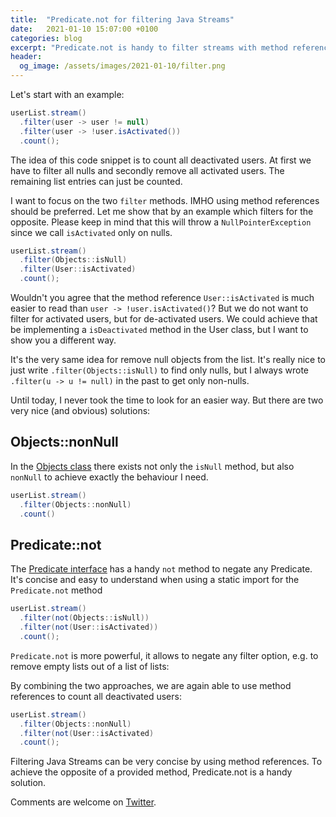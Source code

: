 ```yaml
---
title:  "Predicate.not for filtering Java Streams"
date:   2021-01-10 15:07:00 +0100
categories: blog
excerpt: "Predicate.not is handy to filter streams with method references for the opposite of a provided method"
header:
  og_image: /assets/images/2021-01-10/filter.png
---
```



Let's start with an example:

```java
userList.stream()
  .filter(user -> user != null)
  .filter(user -> !user.isActivated())
  .count();
```

The idea of this code snippet is to count all deactivated users. At first we have to filter all nulls and secondly remove all activated users. The remaining list entries can just be counted.

I want to focus on the two `filter` methods. IMHO using method references should be preferred. Let me show that by an example which filters for the opposite. Please keep in mind that this will throw a `NullPointerException` since we call `isActivated` only on nulls.

```java
userList.stream()
  .filter(Objects::isNull)
  .filter(User::isActivated)
  .count();
```

Wouldn't you agree that the method reference `User::isActivated` is much easier to read than `user -> !user.isActivated()`? But we do not want to filter for activated users, but for de-activated users. We could achieve that be implementing a `isDeactivated` method in the User class, but I want to show you a different way.

It's the very same idea for remove null objects from the list. It's really nice to just write `.filter(Objects::isNull)` to find only nulls, but I always wrote `.filter(u -> u != null)` in the past to get only non-nulls.

Until today, I never took the time to look for an easier way. But there are two very nice (and obvious) solutions:

## Objects::nonNull

In the [Objects class](https://docs.oracle.com/en/java/javase/11/docs/api/java.base/java/util/Objects.html) there exists not only the `isNull` method, but also `nonNull` to achieve exactly the behaviour I need.

```java
userList.stream()
  .filter(Objects::nonNull)
  .count()
```

## Predicate::not

The [Predicate interface](https://docs.oracle.com/en/java/javase/11/docs/api/java.base/java/util/function/Predicate.html) has a handy `not` method to negate any Predicate. It's concise and easy to understand when using a static import for the `Predicate.not` method

```java
userList.stream()
  .filter(not(Objects::isNull))
  .filter(not(User::isActivated))
  .count();
```
`Predicate.not` is more powerful, it allows to negate any filter option, e.g. to remove empty lists out of a list of lists:


By combining the two approaches, we are again able to use method references to count all deactivated users:

```java
userList.stream()
  .filter(Objects::nonNull)
  .filter(not(User::isActivated)
  .count();
```

Filtering Java Streams can be very concise by using method references. To achieve the opposite of a provided method, Predicate.not is a handy solution.

Comments are welcome on [Twitter](https://twitter.com/TheThomasPr/status/1348273079500333058).
